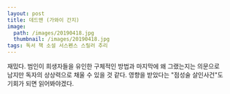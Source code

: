 ```yaml
---
layout: post
title: 데드맨 (가와이 간지)
image:
  path: /images/20190418.jpg
  thumbnail: /images/20190418.jpg
tags: 독서 책 소설 서스펜스 스릴러 추리
---
```


재밌다. 범인이 희생자들을 유인한 구체적인 방법과 마지막에 왜 그랬는지는 의문으로 남지만 독자의 상상력으로 채울 수 있을 것 같다. 영향을 받았다는 "점성술 살인사건"도 기회가 되면 읽어봐야겠다.